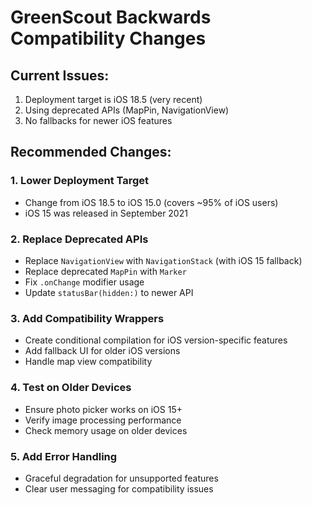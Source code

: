 # GreenScout Backwards Compatibility Changes

## Current Issues:
1. Deployment target is iOS 18.5 (very recent)
2. Using deprecated APIs (MapPin, NavigationView)
3. No fallbacks for newer iOS features

## Recommended Changes:

### 1. Lower Deployment Target
- Change from iOS 18.5 to iOS 15.0 (covers ~95% of iOS users)
- iOS 15 was released in September 2021

### 2. Replace Deprecated APIs
- Replace `NavigationView` with `NavigationStack` (with iOS 15 fallback)
- Replace deprecated `MapPin` with `Marker`
- Fix `.onChange` modifier usage
- Update `statusBar(hidden:)` to newer API

### 3. Add Compatibility Wrappers
- Create conditional compilation for iOS version-specific features
- Add fallback UI for older iOS versions
- Handle map view compatibility

### 4. Test on Older Devices
- Ensure photo picker works on iOS 15+
- Verify image processing performance
- Check memory usage on older devices

### 5. Add Error Handling
- Graceful degradation for unsupported features
- Clear user messaging for compatibility issues
